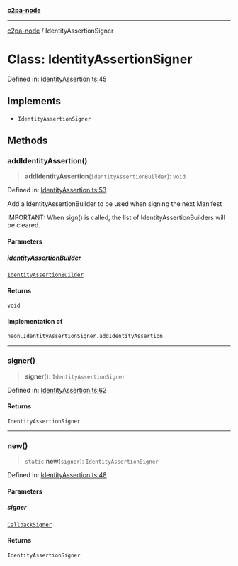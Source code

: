 [**c2pa-node**](../README.md)

***

[c2pa-node](../README.md) / IdentityAssertionSigner

# Class: IdentityAssertionSigner

Defined in: [IdentityAssertion.ts:45](https://github.com/contentauth/c2pa-node-v2/blob/89b34f9846b48a2d62e217587555c0cf0305136a/js-src/IdentityAssertion.ts#L45)

## Implements

- `IdentityAssertionSigner`

## Methods

### addIdentityAssertion()

> **addIdentityAssertion**(`identityAssertionBuilder`): `void`

Defined in: [IdentityAssertion.ts:53](https://github.com/contentauth/c2pa-node-v2/blob/89b34f9846b48a2d62e217587555c0cf0305136a/js-src/IdentityAssertion.ts#L53)

Add a IdentityAssertionBuilder  to be used when signing the
next Manifest

IMPORTANT: When sign() is called, the list of
IdentityAssertionBuilders will be cleared.

#### Parameters

##### identityAssertionBuilder

[`IdentityAssertionBuilder`](IdentityAssertionBuilder.md)

#### Returns

`void`

#### Implementation of

`neon.IdentityAssertionSigner.addIdentityAssertion`

***

### signer()

> **signer**(): `IdentityAssertionSigner`

Defined in: [IdentityAssertion.ts:62](https://github.com/contentauth/c2pa-node-v2/blob/89b34f9846b48a2d62e217587555c0cf0305136a/js-src/IdentityAssertion.ts#L62)

#### Returns

`IdentityAssertionSigner`

***

### new()

> `static` **new**(`signer`): `IdentityAssertionSigner`

Defined in: [IdentityAssertion.ts:48](https://github.com/contentauth/c2pa-node-v2/blob/89b34f9846b48a2d62e217587555c0cf0305136a/js-src/IdentityAssertion.ts#L48)

#### Parameters

##### signer

[`CallbackSigner`](CallbackSigner.md)

#### Returns

`IdentityAssertionSigner`
